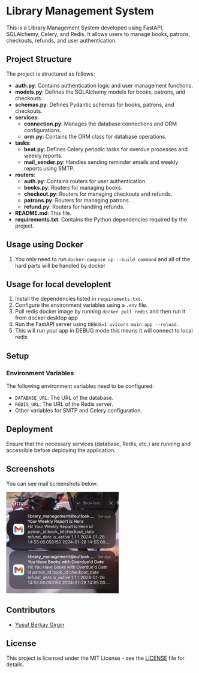 # Library Management System

This is a Library Management System developed using FastAPI, SQLAlchemy, Celery, and Redis. It allows users to manage books, patrons, checkouts, refunds, and user authentication.

## Project Structure

The project is structured as follows:

- **auth.py**: Contains authentication logic and user management functions.
- **models.py**: Defines the SQLAlchemy models for books, patrons, and checkouts.
- **schemas.py**: Defines Pydantic schemas for books, patrons, and checkouts.
- **services**:
  - **connection.py**: Manages the database connections and ORM configurations.
  - **orm.py**: Contains the ORM class for database operations.
- **tasks**:
  - **beat.py**: Defines Celery periodic tasks for overdue processes and weekly reports.
  - **mail_sender.py**: Handles sending reminder emails and weekly reports using SMTP.
- **routers**:
  - **auth.py**: Contains routers for user authentication.
  - **books.py**: Routers for managing books.
  - **checkout.py**: Routers for managing checkouts and refunds.
  - **patrons.py**: Routers for managing patrons.
  - **refund.py**: Routers for handling refunds.
- **README.md**: This file.
- **requirements.txt**: Contains the Python dependencies required by the project.

## Usage using Docker
1. You only need to run `docker-compose up --build command` and all of the hard parts will be handled by docker

## Usage for local developlent

1. Install the dependencies listed in `requirements.txt`.
2. Configure the environment variables using a `.env` file.
3. Pull redis docker image by running `docker pull redis` and then run it from docker desktop app
4. Run the FastAPI server using `DEBUG=1 uvicorn main:app --reload`.
5. This will run your app in DEBUG mode this means it will connect to local redis

## Setup

### Environment Variables

The following environment variables need to be configured:

- `DATABASE_URL`: The URL of the database.
- `REDIS_URL`: The URL of the Redis server.
- Other variables for SMTP and Celery configuration.

## Deployment

Ensure that the necessary services (database, Redis, etc.) are running and accessible before deploying the application.

## Screenshots
You can see mail screenshots below:

<img src="docs/IMG_2447.jpg" style="width: 300px">

## Contributors

- [Yusuf Berkay Girgin](https://github.com/ybgirgin3)

## License

This project is licensed under the MIT License - see the [LICENSE](LICENSE) file for details.

